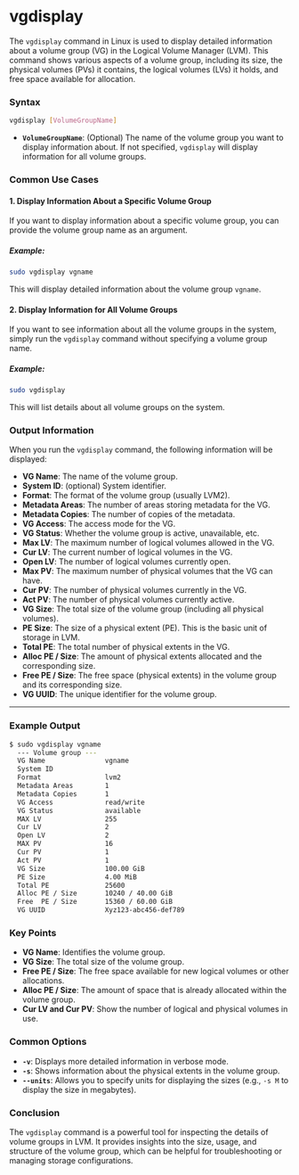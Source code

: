 # vgdisplay
The `vgdisplay` command in Linux is used to display detailed information about a volume group (VG) in the Logical Volume Manager (LVM). This command shows various aspects of a volume group, including its size, the physical volumes (PVs) it contains, the logical volumes (LVs) it holds, and free space available for allocation.

### Syntax
```bash
vgdisplay [VolumeGroupName]
```

- **`VolumeGroupName`**: (Optional) The name of the volume group you want to display information about. If not specified, `vgdisplay` will display information for all volume groups.

### Common Use Cases

#### 1. **Display Information About a Specific Volume Group**

If you want to display information about a specific volume group, you can provide the volume group name as an argument.

##### Example:
```bash
sudo vgdisplay vgname
```

This will display detailed information about the volume group `vgname`.

#### 2. **Display Information for All Volume Groups**

If you want to see information about all the volume groups in the system, simply run the `vgdisplay` command without specifying a volume group name.

##### Example:
```bash
sudo vgdisplay
```

This will list details about all volume groups on the system.

### Output Information

When you run the `vgdisplay` command, the following information will be displayed:

- **VG Name**: The name of the volume group.
- **System ID**: (optional) System identifier.
- **Format**: The format of the volume group (usually LVM2).
- **Metadata Areas**: The number of areas storing metadata for the VG.
- **Metadata Copies**: The number of copies of the metadata.
- **VG Access**: The access mode for the VG.
- **VG Status**: Whether the volume group is active, unavailable, etc.
- **Max LV**: The maximum number of logical volumes allowed in the VG.
- **Cur LV**: The current number of logical volumes in the VG.
- **Open LV**: The number of logical volumes currently open.
- **Max PV**: The maximum number of physical volumes that the VG can have.
- **Cur PV**: The number of physical volumes currently in the VG.
- **Act PV**: The number of physical volumes currently active.
- **VG Size**: The total size of the volume group (including all physical volumes).
- **PE Size**: The size of a physical extent (PE). This is the basic unit of storage in LVM.
- **Total PE**: The total number of physical extents in the VG.
- **Alloc PE / Size**: The amount of physical extents allocated and the corresponding size.
- **Free PE / Size**: The free space (physical extents) in the volume group and its corresponding size.
- **VG UUID**: The unique identifier for the volume group.

---

### Example Output

```bash
$ sudo vgdisplay vgname
  --- Volume group ---
  VG Name               vgname
  System ID             
  Format                lvm2
  Metadata Areas        1
  Metadata Copies       1
  VG Access             read/write
  VG Status             available
  MAX LV                255
  Cur LV                2
  Open LV               2
  MAX PV                16
  Cur PV                1
  Act PV                1
  VG Size               100.00 GiB
  PE Size               4.00 MiB
  Total PE              25600
  Alloc PE / Size       10240 / 40.00 GiB
  Free  PE / Size       15360 / 60.00 GiB
  VG UUID               Xyz123-abc456-def789
```


### Key Points

- **VG Name**: Identifies the volume group.
- **VG Size**: The total size of the volume group.
- **Free PE / Size**: The free space available for new logical volumes or other allocations.
- **Alloc PE / Size**: The amount of space that is already allocated within the volume group.
- **Cur LV and Cur PV**: Show the number of logical and physical volumes in use.

### Common Options

- **`-v`**: Displays more detailed information in verbose mode.
- **`-s`**: Shows information about the physical extents in the volume group.
- **`--units`**: Allows you to specify units for displaying the sizes (e.g., `-s M` to display the size in megabytes).

### Conclusion

The `vgdisplay` command is a powerful tool for inspecting the details of volume groups in LVM. It provides insights into the size, usage, and structure of the volume group, which can be helpful for troubleshooting or managing storage configurations.
